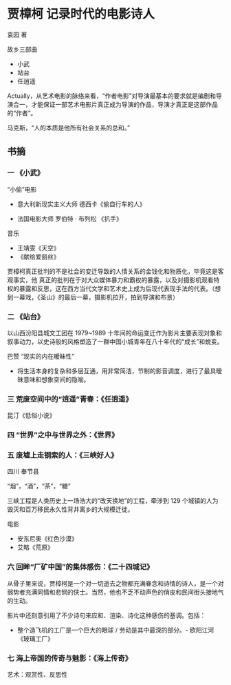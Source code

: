 # 贾樟柯 记录时代的电影诗人

袁园 著

故乡三部曲

* 小武
* 站台
* 任逍遥

Actually，从艺术电影的脉络来看，“作者电影”对导演最基本的要求就是编剧和导演合一，才能保证一部艺术电影片真正成为导演的作品，导演才真正是这部作品的“作者”。

马克斯，“人的本质是他所有社会关系的总和。”

## 书摘

### 一 《小武》

“小偷”电影 

* 意大利新现实主义大师 德西卡《偷自行车的人》

* 法国电影大师 罗伯特 · 布列松 《扒手》

音乐

* 王靖雯《天空》
* 《献给爱丽丝》

贾樟柯真正批判的不是社会的变迁导致的人情关系的金钱化和物质化，毕竟这是客观事实，他 真正的批判在于对大众媒体暴力和霸权的暴露，以及对摄影机观看特权的暴露和反思，这在西方当代文学和艺术史上成为后现代表现手法的代表。（想到一幕戏，《圣山》的最后一幕，摄影机拉开，拍到导演和布景）

### 二 《站台》

以山西汾阳县城文工团在 1979~1989 十年间的命运变迁作为影片主要表现对象和叙事动力，以史诗般的风格塑造了一群中国小城青年在八十年代的“成长”和蜕变。

巴赞 “现实的内在暧昧性” 

* 将生活本身的复杂和多层互通，用非常简洁，节制的影音调度，进行了最具暧昧意味和想象空间的隐喻。

### 三 荒废空间中的“逍遥”青春：《任逍遥》

昆汀《低俗小说》

### 四 “世界”之中与世界之外：《世界》

### 五 废墟上走钢索的人：《三峡好人》

四川 奉节县

“烟”，“酒”，“茶”，“糖”

三峡工程是人类历史上一场浩大的“改天换地”的工程，牵涉到 129 个城镇的人为毁灭和百万移民永久性背井离乡的大规模迁徙。

电影

* 安东尼奥《红色沙漠》
* 艾略《荒原》

### 六 回眸“厂矿中国”的集体感伤：《二十四城记》

从骨子里来说，贾樟柯是一个对一切逝去之物都充满眷念和诗情的诗人，是一个对弱势者充满同情和悲悯的侠士。当然，他也不乏不动声色的俏皮和民间街头接地气的生动。

影片中还刻意引用了不少诗句来应和、渲染、诗化这种感伤的基调。包括：

* 整个造飞机的工厂是一个巨大的眼球 / 劳动是其中最深的部分。- 欧阳江河《玻璃工厂》

### 七 海上帝国的传奇与魅影：《海上传奇》

艺术：观赏性、反思性

